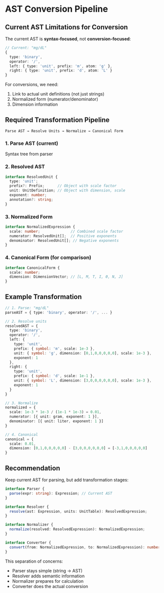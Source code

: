 # AST Conversion Pipeline

## Current AST Limitations for Conversion

The current AST is **syntax-focused**, not **conversion-focused**:

```typescript
// Current: "mg/dL" 
{
  type: 'binary',
  operator: '/',
  left: { type: 'unit', prefix: 'm', atom: 'g' },
  right: { type: 'unit', prefix: 'd', atom: 'L' }
}
```

For conversions, we need:
1. Link to actual unit definitions (not just strings)
2. Normalized form (numerator/denominator)
3. Dimension information

## Required Transformation Pipeline

```
Parse AST → Resolve Units → Normalize → Canonical Form
```

### 1. Parse AST (current)
Syntax tree from parser

### 2. Resolved AST
```typescript
interface ResolvedUnit {
  type: 'unit';
  prefix?: Prefix;      // Object with scale factor
  unit: UnitDefinition; // Object with dimension, scale
  exponent: number;
  annotation?: string;
}
```

### 3. Normalized Form
```typescript
interface NormalizedExpression {
  scale: number;              // Combined scale factor
  numerator: ResolvedUnit[];  // Positive exponents
  denominator: ResolvedUnit[]; // Negative exponents
}
```

### 4. Canonical Form (for comparison)
```typescript
interface CanonicalForm {
  scale: number;
  dimension: DimensionVector; // [L, M, T, I, Θ, N, J]
}
```

## Example Transformation

```typescript
// 1. Parse: "mg/dL"
parseAST = { type: 'binary', operator: '/', ... }

// 2. Resolve units
resolvedAST = {
  type: 'binary',
  operator: '/',
  left: {
    type: 'unit',
    prefix: { symbol: 'm', scale: 1e-3 },
    unit: { symbol: 'g', dimension: [0,1,0,0,0,0,0], scale: 1e-3 },
    exponent: 1
  },
  right: {
    type: 'unit',
    prefix: { symbol: 'd', scale: 1e-1 },
    unit: { symbol: 'L', dimension: [3,0,0,0,0,0,0], scale: 1e-3 },
    exponent: 1
  }
}

// 3. Normalize
normalized = {
  scale: 1e-3 * 1e-3 / (1e-1 * 1e-3) = 0.01,
  numerator: [{ unit: gram, exponent: 1 }],
  denominator: [{ unit: liter, exponent: 1 }]
}

// 4. Canonical
canonical = {
  scale: 0.01,
  dimension: [0,1,0,0,0,0,0] - [3,0,0,0,0,0,0] = [-3,1,0,0,0,0,0]
}
```

## Recommendation

Keep current AST for parsing, but add transformation stages:

```typescript
interface Parser {
  parse(expr: string): Expression; // Current AST
}

interface Resolver {
  resolve(ast: Expression, units: UnitTable): ResolvedExpression;
}

interface Normalizer {
  normalize(resolved: ResolvedExpression): NormalizedExpression;
}

interface Converter {
  convert(from: NormalizedExpression, to: NormalizedExpression): number;
}
```

This separation of concerns:
- Parser stays simple (string → AST)
- Resolver adds semantic information
- Normalizer prepares for calculation
- Converter does the actual conversion